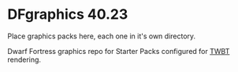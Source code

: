 DFgraphics 40.23
==========

Place graphics packs here, each one in it's own directory. 

Dwarf Fortress graphics repo for Starter Packs configured for [TWBT](https://github.com/mifki/df-twbt) rendering.